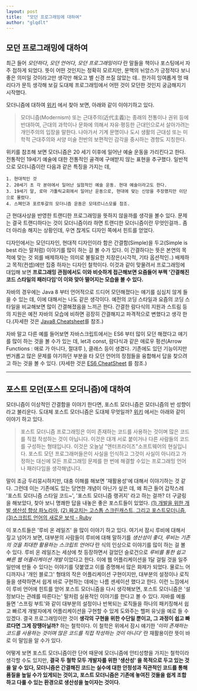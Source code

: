 ```yaml
---
layout: post
title:  "모던 프로그래밍에 대하여"
author: "glqdlt"
---
```


## 모던 프로그래밍에 대하여

최근 들어 *모던하다*, *모던 언어다*, *모던 프로그래밍이다* 란 말들을 책이나 포스팅에서 자주 접하게 되었다. 뜻이 어떤 것인지는 정확히 모르지만, 문맥의 뉘앙스가 긍정적다 보니 좋은 의미일 것이라고만 생각만 해오고 별 신경 쓰질 않았는 데.. 한가히 잉여롭게 멍 때리다가 문득 생각해 보길 도대체 프로그래밍에서 어떤 것이 모던한 것인지 궁금해지기 시작했다.

모더니즘에 대하여 [위키](https://ko.wikipedia.org/wiki/%EB%AA%A8%EB%8D%94%EB%8B%88%EC%A6%98) 에서 찾아 보면, 아래와 같이 이야기하고 있다.

> 모더니즘(Modernism) 또는 근대주의(近代主義)는 종래의 전통이나 권위 등에 반대하여, 근대의 과학이나 문화에 의해서 자유·평등한 근대인으로서 살아가려는 개인주의의 입장을 말한다. 나아가서 기계 문명이나 도시 생활의 근대성 또는 미학적 근대주의와 서양 미술 전반의 보편적인 감각을 중시하는 경향도 지칭한다.

위키를 참조해 보면 모더니즘은 20 세기 이후에 일어난 예술 운동을 가리킨다고 한다. 전통적인 19세기 예술에 대한 전통적인 골격에 구애받지 않는 표현을 추구했다. 일반적으로 모더니즘이란 다음과 같은 특징을 가지는 데,

    1. 현대적인 것
    2. 20세기 초 각 분야에서 일어난 실험적인 예술 운동. 현대 예술이라고도 한다.
    3. 19세기 말, 로마 가톨릭교회에서 일어난 운동으로, 현대에 맞는 신앙을 주장했지만 이단으로 몰렸다.
    4. 스페인과 포르투갈의 모더니즘 운동은 모데르니스모를 참조.

근 현대사상을 반영한 트랜디한 프로그래밍을 뜻하지 않을까를 생각을 볼수 있다. 문제는 결국 트랜디하다는 것이 모더니즘이라 하면 트랜디한 모더니즘이란 무엇인걸까.. 좀 더 아리송 해지는 상황인데, 우연 찮게도 디자인 쪽에서 힌트를 얻었다. 

디자인에서는 모던디자인, 현대적 디자인이라 함은 간결함(Simple)을 두고(Simple is best 라는 말처럼) 이야기를 많이 하는 걸 볼 수가 있다. 이 간결하다는 뜻은 본연의 목적에 맞는 것 외를 배제하자는 의미로 불필요한 치장은(시각적, 기타 옵션적인..) 배제하고 목적(컨셉)에만 집중 하자는 디자인 철학이다. 이것과 같이 맞물려서 프로그래밍에 대입해 보면 **프로그래밍 관점에서도 이와 비슷하게 접근해보면 요즘들어 부쩍 '간결해진 코드 스타일의 패러다임'이 이와 맞아 떨어지는 모습을 볼 수 있다.** 

자바의 경우에는 Java 8 부터 언어적으로 드디어 모던해졌다는 얘기를 심심치 않게 들을 수 있는 데, 이에 대해서는 나도 같은 생각이다. 예전의 코딩 스타일과 요즘의 코딩 스타일을 비교해보면 많이 간결해졌음을 느끼곤 한다. 간결한 람다식의 지원과 스트림 등의 지원은 예전 자바의 모습에 비하면 굉장히 간결해지고 파격적으로 변했다고 생각 한다.(자세한 것은 [Java8 Cheatsheet](https://github.com/BafS/Java8-CheatSheet)를 참조.) 

자바 말고 다른 예를 들어보면 자바스크립트에서는 ES6 부터 많이 모던 해졌다고 얘기를 많이 하는 것을 볼 수가 있는 데, let과 const, 람다식과 같은 애로우 펑션(Arrow Functions : 애로 가 아니다, 절대루 ), 클래스 등이 생겼다. 기존에도 있던 기능이지만 번거롭고 많은 문제를 야기하던 부분을 타 모던 언어의 장점들을 융합해서 답을 찾으려고 하는 것을 볼 수 있다. (자세한 것은 [ES6 CheatSheet](https://github.com/DrkSephy/es6-cheatsheet#arrow-functions) 를 참조.) 

-----

## 포스트 모던(포스트 모더니즘)에 대하여

모더니즘이 이상적인 간결함을 이야기 한다면, 포스트 모더니즘은 모더니즘의 반 성향이라고 불리운다. 도대체 포스트 모더니즘은 도대체 무엇일까? [위키](http://wiki.c2.com/?PostModernProgramming) 에서는 아래와 같이 이야기 하고 있다.

>포스트 모더니즘 프로그래밍은 이미 존재하는 코드를 사용하는 것이며 많은 코드를 직접 작성하는 것이 아닙니다. 이것은 대개 서로 붙이거나 다른 사람들의 코드를 구성하는 형태입니다. 이것은 오늘날 "엔터프라이즈"소프트웨어의 현실입니다. 포스트 모던 프로그래머들은이 사실을 인식하고 그것이 사실이 아니라고 가정하는 대신에 모든 프로그래밍 문제를 한 번에 해결할 수있는 프로그래밍 언어 나 패러다임을 생각해냅니다. 

말이 조금 두리뭉시하지만, 대충 이해를 해보면 '재활용성'에 대해서 이야기하는 것 같다. 그런데 이는 기존에도 있는 당연한 개념이 아닌가 싶은 데, 왜 최근 들어 갑작스레 '포스트 모더니즘 스타일 코드~', '포스트 모더니즘 랭귀지' 라고 하는 걸까? 더 구글링을 해보았다, 찾아 보니 명쾌한 답을 내놓은 좋은 포스트들이 있었다. [(1) 개발을 위한 개발 생산성 향상 파노라마](http://gogothing.tistory.com/10), [(2) 짜고치는 고스톱 스크린캐스트, 그리고 포스트모더니즘](http://egloos.zum.com/agile/v/1543742), [(3)스크립트 언어의 새로운 보석 - Ruby](http://goodoi.tistory.com/?page=17)


이 포스트들은 '루비 온 레일즈' 을 많이 이야기 하고 있다. 여기서 잠시 루비에 대해서 짚고 넘어가 보면, 대부분의 사람들이 루비에 대해 말하기를 *생산성이 좋다, 루비는 기존의 것을 최대한 활용하는 스크립트 언어다* 란 식의 인상으로 이야기를 많이 하는 걸 볼 수 있다. 루비 온 레일즈는 세상에 첫 등장하면서 걸었던 슬로건으로 *루비를 통한 쉽고 빠른 웹 어플리케이션 개발* 이었다고 한다. 이에 웹 어플리케이션을 1달 걸릴 것을 일주일만에 만들 수 있다는 이야기를 덧붙였고 이를 증명해서 많은 화제가 되었다. 
물로느 어디까지나 '개인 블로그' 형태의 작은 어플리케이션 구현이지만, 대부분의 설정이나 로직들을 생략하면서 쉽게 바로 구현하는 데에는 나름 센세이션 했다고 한다. 
이런 느낌에서 이 루비 언어에 힌트를 얻어 포스트 모더니즘을 다시 생각해보면, 포스트 모더니즘은 '설정보다는 관례를 따른다는' 말처럼 실용적인 이야기를 한다고 볼 수 있다. 자바를 예롤 들면 '스프링 부트'와 같이 대부분의 설정이나 반복되는 로직들을 하나의 패키징해서 쉽고 빠르게 개발자에게 어플리케이션을 구현할 수 있게 도와주는 헬퍼 유닛을 예로 들 수 있겠다.
결국 프로그래밍이란 것이 **생각의 구현을 위한 수단일 뿐이고, 그 과정이 쉽고 빠르다면 그게 장땡아닐까?**  하는 철학이다. 이 철학은 위에서 잠시 얘기한 *'이미 존재하는 코드를 사용하는 것이며 많은 코드를 직접 작성하는 것이 아니다'* 란 재활용이란 뜻이 바로 이 말임을 알 수가 있다.

어떻게 보면 포스트 모더니즘이란 단어 때문에 모더니즘에 안티성향을 가지는 철학이라 생각할 수도 있지만, **결국 두 철학 모두  개발자를 위한 '생산성' 을 목적으로 두고 있는 것을 알 수 있다, 모더니즘은 간결해진 코드는 실수에 대한 안정성과 직관적인 코드를 통해 품질을 높일 수가 있게되는 것이고, 포스트 모더니즘은 기존에 놓여진 것들을 쉽게 조합하고 다룰 수 있는 환경으로 생산성을 높이자는 것이다.**


